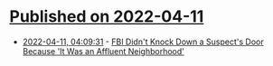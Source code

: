 # [Published on 2022-04-11](index.md)

* [2022-04-11, 04:09:31](https://news.ycombinator.com/item?id=30984559) - [FBI Didn't Knock Down a Suspect's Door Because 'It Was an Affluent Neighborhood'](https://reason.com/2022/04/08/the-fbi-decided-not-to-knock-down-a-suspects-front-door-because-it-was-an-affluent-neighborhood/)
